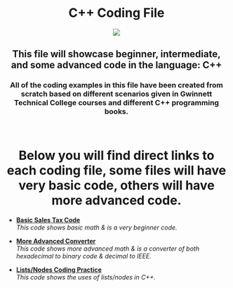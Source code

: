 <h1 align="center">C++ Coding File</h1>
<p align="center">
  <img src="https://upload.wikimedia.org/wikipedia/commons/1/18/ISO_C%2B%2B_Logo.svg"/>
</p>

<h2 align="center">This file will showcase beginner, intermediate, and some advanced code in the language: C++</h2>

<h3 align="center">All of the coding examples in this file have been created from scratch based on different scenarios given in Gwinnett Technical College courses and different C++ programming books.</h3>

<br/>


<h1 align="center">Below you will find direct links to each coding file, some files will have very basic code, others will have more advanced code.</h1>

<ul>
  <li><a href="https://github.com/M-HarrisJr/C-Plus-Plus-File/blob/main/Basic%20Sales%20Tax"><b>Basic Sales Tax Code</b></a><br/><i>This code shows basic math & is a very beginner code.</i></li>
</ul>

<ul>
  <li><a href="https://github.com/M-HarrisJr/C-Plus-Plus-File/blob/main/Hexadecimal%20to%20Binary%20%26%20Decimal%20to%20IEEE"><b>More Advanced Converter</b></a><br/><i>This code shows more advanced math & is a converter of both hexadecimal to binary code & decimal to IEEE.</i></li>
</ul>

<ul>
  <li><a href="https://github.com/M-HarrisJr/C-Plus-Plus-File/blob/main/List%20Code%20Using%20Nodes"><b>Lists/Nodes Coding Practice</b></a><br/><i>This code shows the uses of lists/nodes in C++.</i></li>
</ul>
